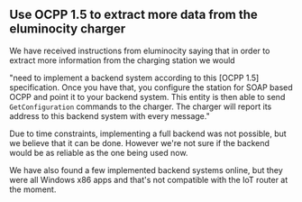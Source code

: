Use OCPP 1.5 to extract more data from the eluminocity charger
--

We have received instructions from eluminocity saying that in order to extract more information from the charging station we would

"need to implement a backend system according to this [OCPP 1.5] specification. Once you have that, you configure the station for SOAP based OCPP and point it to your backend system. This entity is then able to send ``GetConfiguration`` commands to the charger. The charger will report its address to this backend system with every message."

Due to time constraints, implementing a full backend was not possible, but we believe that it can be done. However we're not sure if the backend would be as reliable as the one being used now.  

We have also found a few implemented backend systems online, but they were all Windows x86 apps and that's not compatible with the IoT router at the moment. 